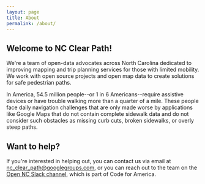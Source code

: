 ```yaml
---
layout: page
title: About
permalink: /about/
---
```


## Welcome to NC Clear Path! 

We're a team of open-data advocates across North Carolina dedicated to improving mapping and trip planning services for those with limited mobility. We work with open source projects and open map data to create solutions for safe pedestrian paths. 

In America, 54.5 million people--or 1 in 6 Americans--require assistive devices or have trouble walking more than a quarter of a mile. These people face daily navigation challenges that are only made worse by applications like Google Maps that do not contain complete sidewalk data and do not consider such obstacles as missing curb cuts, broken sidewalks, or overly steep paths. 

## Want to help?

If you're interested in helping out, you can contact us via email at nc_clear_path@googlegroups.com, or you can reach out to the team on the [Open NC Slack channel](http://code-for-nc-slack-invitations.herokuapp.com/), which is part of Code for America.
